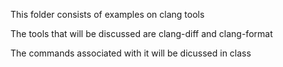 This folder consists of examples on clang tools 

The tools that will be discussed are clang-diff and clang-format 

The commands associated with it will be dicussed in class
